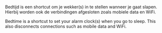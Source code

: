 Bedtijd is een shortcut om je wekker(s) in te stellen wanneer je gaat slapen. Hierbij worden ook de verbindingen afgesloten zoals mobiele data en WiFi. 

Bedtime is a shortcut to set your alarm clock(s) when you go to sleep.  This also disconnects connections such as mobile data and WiFi.